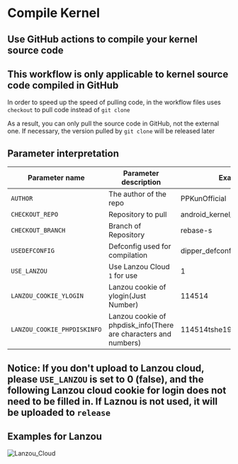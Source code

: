 # Compile Kernel
## Use GitHub actions to compile your kernel source code

##  This workflow is only applicable to kernel source code compiled in GitHub

In order to speed up the speed of pulling code, in the workflow files uses `checkout` to pull code instead of `git clone`


As a result, you can only pull the source code in GitHub, not the external one. If necessary, the version pulled by `git clone` will be released later

## Parameter interpretation
| Parameter name | Parameter description | Example |
| ------------ | -------------------- | ------------ |
| `AUTHOR` | The author of the repo | PPKunOfficial |
| `CHECKOUT_REPO` | Repository to pull | android_kernel_xiaomi_sdm845 |
| `CHECKOUT_BRANCH` | Branch of Repository | rebase-s |
| `USEDEFCONFIG` | Defconfig used for compilation | dipper_defconfig |
| `USE_LANZOU` | Use Lanzou Cloud `1` for use | 1 |
| `LANZOU_COOKIE_YLOGIN` | Lanzou cookie of ylogin(Just Number) | 114514 |
| `LANZOU_COOKIE_PHPDISKINFO` | Lanzou cookie of phpdisk_info(There are characters and numbers) | 114514tshe1919810c |

## Notice: If you don't upload to Lanzou cloud, please `USE_LANZOU` is set to 0 (false), and the following Lanzou cloud cookie for login does not need to be filled in. If Laznou is not used, it will be uploaded to `release`

## Examples for Lanzou

![Lanzou_Cloud](https://raw.githubusercontent.com/PPKunOfficial/Compile_Kernel/main/lanzou_example.png)